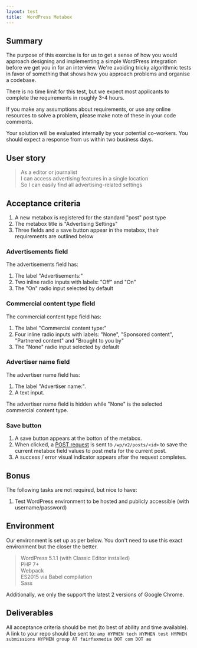 ```yaml
---
layout: test
title:  WordPress Metabox
---
```


## Summary

The purpose of this exercise is for us to get a sense of how you would approach designing and implementing a simple WordPress integration before we get you in for an interview. We're avoiding tricky algorithmic tests in favor of something that shows how you approach problems and organise a codebase.

There is no time limit for this test, but we expect most applicants to complete the requirements in roughly 3-4 hours.

If you make any assumptions about requirements, or use any online resources to solve a problem, please make note of these in your code comments.

Your solution will be evaluated internally by your potential co-workers. You should expect a response from us within two business days.

## User story

> As a editor or journalist  
I can access advertising features in a single location  
So I can easily find all advertising-related settings

## Acceptance criteria

1. A new metabox is registered for the standard "post" post type
1. The metabox title is "Advertising Settings"
1. Three fields and a save button appear in the metabox, their requirements are outlined below

### Advertisements field

The advertisements field has:

1. The label "Advertisements:"
1. Two inline radio inputs with labels: "Off" and "On"
1. The "On" radio input selected by default

### Commercial content type field

The commercial content type field has:

1. The label "Commercial content type:"
1. Four inline radio inputs with labels: "None", "Sponsored content", "Partnered content" and "Brought to you by"
1. The "None" radio input selected by default

### Advertiser name field

The advertiser name field has:

1. The label "Advertiser name:".
1. A text input.

The advertiser name field is hidden while "None" is the selected commercial content type.

### Save button

1. A save button appears at the botton of the metabox.
1. When clicked, a [POST request](https://developer.wordpress.org/rest-api/reference/posts/#update-a-post) is sent to `/wp/v2/posts/<id>` to save the current metabox field values to post meta for the current post.
1. A success / error visual indicator appears after the request completes.

## Bonus

The following tasks are not required, but nice to have:

1. Test WordPress environment to be hosted and publicly accessible (with username/password)

## Environment

Our environment is set up as per below. You don't need to use this exact environment but the closer the better.

> WordPress 5.1.1 (with Classic Editor installed)  
PHP 7+  
Webpack  
ES2015 via Babel compilation  
Sass

Additionally, we only the support the latest 2 versions of Google Chrome.

## Deliverables

All acceptance criteria should be met (to best of ability and time available). A link to your repo should be sent to: `amp HYPHEN tech HYPHEN test HYPHEN submissions HYPHEN group AT fairfaxmedia DOT com DOT au`
